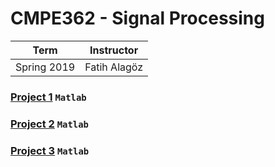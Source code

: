 # CMPE362 - Signal Processing
| Term | Instructor |
| --- | --- |
| Spring 2019  | Fatih Alagöz  |

### [Project 1](/CMPE362/Project1) `Matlab`
### [Project 2](/CMPE362/Project2) `Matlab`
### [Project 3](/CMPE362/Project3) `Matlab`

